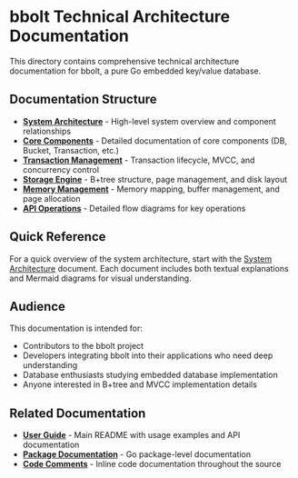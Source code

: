 # bbolt Technical Architecture Documentation

This directory contains comprehensive technical architecture documentation for bbolt, a pure Go embedded key/value database.

## Documentation Structure

- **[System Architecture](architecture.md)** - High-level system overview and component relationships
- **[Core Components](components.md)** - Detailed documentation of core components (DB, Bucket, Transaction, etc.)
- **[Transaction Management](transactions.md)** - Transaction lifecycle, MVCC, and concurrency control
- **[Storage Engine](storage.md)** - B+tree structure, page management, and disk layout
- **[Memory Management](memory.md)** - Memory mapping, buffer management, and page allocation
- **[API Operations](api-flows.md)** - Detailed flow diagrams for key operations

## Quick Reference

For a quick overview of the system architecture, start with the [System Architecture](architecture.md) document. Each document includes both textual explanations and Mermaid diagrams for visual understanding.

## Audience

This documentation is intended for:
- Contributors to the bbolt project
- Developers integrating bbolt into their applications who need deep understanding
- Database enthusiasts studying embedded database implementation
- Anyone interested in B+tree and MVCC implementation details

## Related Documentation

- **[User Guide](../README.md)** - Main README with usage examples and API documentation
- **[Package Documentation](../doc.go)** - Go package-level documentation
- **[Code Comments](../)** - Inline code documentation throughout the source